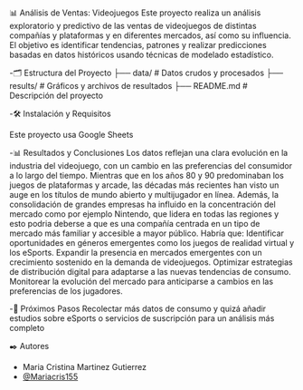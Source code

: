 📊 Análisis de Ventas: Videojuegos
Este proyecto realiza un análisis exploratorio y predictivo de las ventas de videojuegos de distintas compañías y plataformas y en diferentes mercados, así como su influencia. El objetivo es identificar tendencias, patrones y realizar predicciones basadas en datos históricos usando técnicas de modelado estadístico.

-🗂️ Estructura del Proyecto
├── data/ # Datos crudos y procesados
├── results/ # Gráficos y archivos de resultados
├── README.md # Descripción del proyecto


-🛠️ Instalación y Requisitos

Este proyecto usa Google Sheets


-📊 Resultados y Conclusiones
Los datos reflejan una clara evolución en la industria del videojuego, con un cambio en las preferencias del consumidor a lo largo del tiempo. Mientras que en los años 80 y 90 predominaban los juegos de plataformas y arcade, las décadas más recientes han visto un auge en los títulos de mundo abierto y multijugador en línea. Además, la consolidación de grandes empresas ha influido en la concentración del mercado como por ejemplo Nintendo, que lidera en todas las regiones y esto podria deberse a que es una compañía centrada en un tipo de mercado más familiar y accesible a mayor público.
Habría que:
Identificar oportunidades en géneros emergentes como los juegos de realidad virtual y los eSports.
Expandir la presencia en mercados emergentes con un crecimiento sostenido en la demanda de videojuegos.
Optimizar estrategias de distribución digital para adaptarse a las nuevas tendencias de consumo.
Monitorear la evolución del mercado para anticiparse a cambios en las preferencias de los jugadores.


-🔄 Próximos Pasos
Recolectar más datos de consumo y quizá añadir estudios sobre eSports o servicios de suscripción para un análisis más completo

✒️ Autores
- Maria Cristina Martinez Gutierrez
- [@Mariacris155](https://github.com/Mariacris155)
